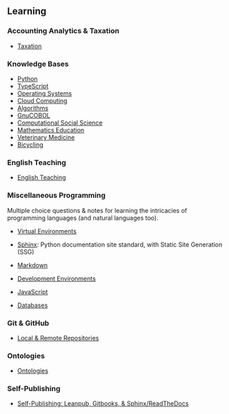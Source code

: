 ## Learning

### Accounting Analytics & Taxation

- [Taxation]()

### Knowledge Bases 

- [Python](https://github.com/jonfernq/Learning/blob/main/Python/README.md)
- [TypeScript](https://github.com/jonfernq/Learning/blob/main/TypeScript/README.md)
- [Operating Systems](https://github.com/jonfernq/Learning/tree/main/OperatingSystems/README.md) 
- [Cloud Computing](https://github.com/jonfernq/Learning/blob/main/CloudComputing/README.md) 
- [Algorithms](https://github.com/jonfernq/Learning/tree/main/Algorithms/README.md)
- [GnuCOBOL](https://github.com/jonfernq/Learning/blob/main/COBOL/README.md) 
- [Computational Social Science](https://github.com/jonfernq/Learning/blob/main/ComputationalSocialScience/README.md)
- [Mathematics Education](https://github.com/jonfernq/Learning/blob/main/MathematicsEducation/README.md)
- [Veterinary Medicine](https://github.com/jonfernq/Learning/blob/main/VeterinaryMedicine/README.md) 
- [Bicycling](https://github.com/jonfernq/Learning/blob/main/Bicycling/README.md)

### English Teaching

- [English Teaching](https://github.com/jonfernq/English-Teaching/blob/main/README.md)

### Miscellaneous Programming

Multiple choice questions & notes for learning the intricacies of programming languages (and natural languages too). 

- [Virtual Environments](https://github.com/jonfernq/Learning/tree/main/VirtualEnvironment)

- [Sphinx](https://github.com/jonfernq/Learning/tree/main/SphinxPythonDocumentation): Python documentation site standard, with Static Site Generation (SSG)

- [Markdown](https://github.com/jonfernq/Learning/blob/main/Markdown/README.md)

- [Development Environments](https://github.com/jonfernq/Learning/tree/main/DevelopmentEnvironments)

- [JavaScript](https://github.com/jonfernq/Learning/tree/main/JavaScript)

- [Databases](https://github.com/jonfernq/Learning/blob/main/Databases/README.md) 

### Git & GitHub

- [Local & Remote Repositories](https://github.com/jonfernq/Learning/blob/main/GitHub/LocalRemoteRepositories.md) 

### Ontologies

- [Ontologies](https://github.com/jonfernq/Learning/blob/main/Ontologies/README.md) 

### Self-Publishing

- [Self-Publishing: Leanpub, Gitbooks, & Sphinx/ReadTheDocs](https://github.com/jonfernq/Learning/blob/main/SelfPublishing/README.md) 

